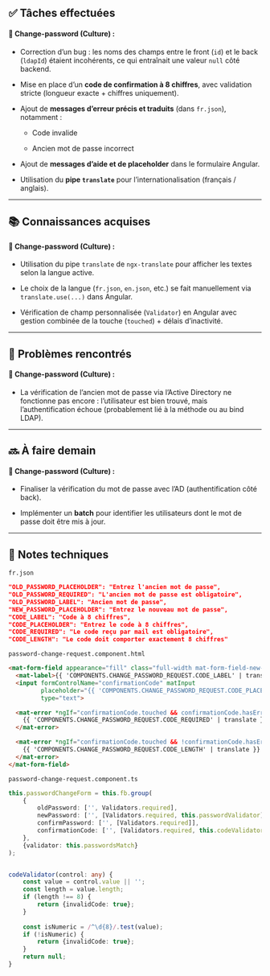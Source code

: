 ## ✅ Tâches effectuées

#### 🔐 Change-password (Culture) :

- Correction d’un bug : les noms des champs entre le front (`id`) et le back (`ldapId`) étaient incohérents, ce qui entraînait une valeur `null` côté backend.
    
- Mise en place d’un **code de confirmation à 8 chiffres**, avec validation stricte (longueur exacte + chiffres uniquement).
    
- Ajout de **messages d’erreur précis et traduits** (dans `fr.json`), notamment :
    
    - Code invalide
        
    - Ancien mot de passe incorrect
        
- Ajout de **messages d’aide et de placeholder** dans le formulaire Angular.
    
- Utilisation du **pipe `translate`** pour l’internationalisation (français / anglais).
    

---

## 📚 Connaissances acquises

#### 🔐 Change-password (Culture) :

- Utilisation du pipe `translate` de `ngx-translate` pour afficher les textes selon la langue active.
    
- Le choix de la langue (`fr.json`, `en.json`, etc.) se fait manuellement via `translate.use(...)` dans Angular.
    
- Vérification de champ personnalisée (`Validator`) en Angular avec gestion combinée de la touche (`touched`) + délais d’inactivité.
    

---

## 🐞 Problèmes rencontrés

#### 🔐 Change-password (Culture) :

- La vérification de l’ancien mot de passe via l’Active Directory ne fonctionne pas encore : l’utilisateur est bien trouvé, mais l’authentification échoue (probablement lié à la méthode ou au bind LDAP).
    

---

## 🔜 À faire demain

#### 🔐 Change-password (Culture) :

- Finaliser la vérification du mot de passe avec l’AD (authentification côté back).
    
- Implémenter un **batch** pour identifier les utilisateurs dont le mot de passe doit être mis à jour.
    

---

## 🧩 Notes techniques

`fr.json`
```json
"OLD_PASSWORD_PLACEHOLDER": "Entrez l'ancien mot de passe",  
"OLD_PASSWORD_REQUIRED": "L'ancien mot de passe est obligatoire",  
"OLD_PASSWORD_LABEL": "Ancien mot de passe",  
"NEW_PASSWORD_PLACEHOLDER": "Entrez le nouveau mot de passe",  
"CODE_LABEL": "Code à 8 chiffres",  
"CODE_PLACEHOLDER": "Entrez le code à 8 chiffres",  
"CODE_REQUIRED": "Le code reçu par mail est obligatoire",  
"CODE_LENGTH": "Le code doit comporter exactement 8 chiffres"

``` 

`password-change-request.component.html`
```html
<mat-form-field appearance="fill" class="full-width mat-form-field-new-password">  
  <mat-label>{{ 'COMPONENTS.CHANGE_PASSWORD_REQUEST.CODE_LABEL' | translate }}</mat-label>  
  <input formControlName="confirmationCode" matInput  
         placeholder="{{ 'COMPONENTS.CHANGE_PASSWORD_REQUEST.CODE_PLACEHOLDER' | translate }}"  
         type="text">  

  <mat-error *ngIf="confirmationCode.touched && confirmationCode.hasError('required')">  
    {{ 'COMPONENTS.CHANGE_PASSWORD_REQUEST.CODE_REQUIRED' | translate }}  
  </mat-error>  

  <mat-error *ngIf="confirmationCode.touched && !confirmationCode.hasError('required') && confirmationCode.hasError('invalidCode')">  
    {{ 'COMPONENTS.CHANGE_PASSWORD_REQUEST.CODE_LENGTH' | translate }}  
  </mat-error>  
</mat-form-field>

```

`password-change-request.component.ts`
```ts
this.passwordChangeForm = this.fb.group(  
    {  
        oldPassword: ['', Validators.required],  
        newPassword: ['', [Validators.required, this.passwordValidator]],  
        confirmPassword: ['', [Validators.required]],  
        confirmationCode: ['', [Validators.required, this.codeValidator]],  
    },  
    {validator: this.passwordsMatch}  
);


codeValidator(control: any) {  
    const value = control.value || '';  
    const length = value.length;  
    if (length !== 8) {  
        return {invalidCode: true};  
    }  
  
    const isNumeric = /^\d{8}/.test(value);  
    if (!isNumeric) {  
        return {invalidCode: true};  
    }  
    return null;  
}
```
